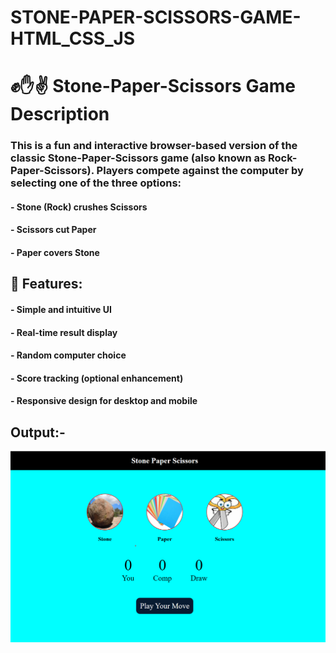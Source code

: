 # STONE-PAPER-SCISSORS-GAME-HTML_CSS_JS

# ✊✋✌️ Stone-Paper-Scissors Game Description
 
 ### This is a fun and interactive browser-based version of the classic Stone-Paper-Scissors game (also known as Rock-Paper-Scissors). Players compete against the computer by selecting one of the three options:

#### - Stone (Rock) crushes Scissors
#### - Scissors cut Paper
#### - Paper covers Stone

## 🔧 Features:

 #### - Simple and intuitive UI
 #### - Real-time result display
 #### - Random computer choice
 #### - Score tracking (optional enhancement)
 #### - Responsive design for desktop and mobile

 ## Output:- 

 ![image](StonePaperScissors.png)
